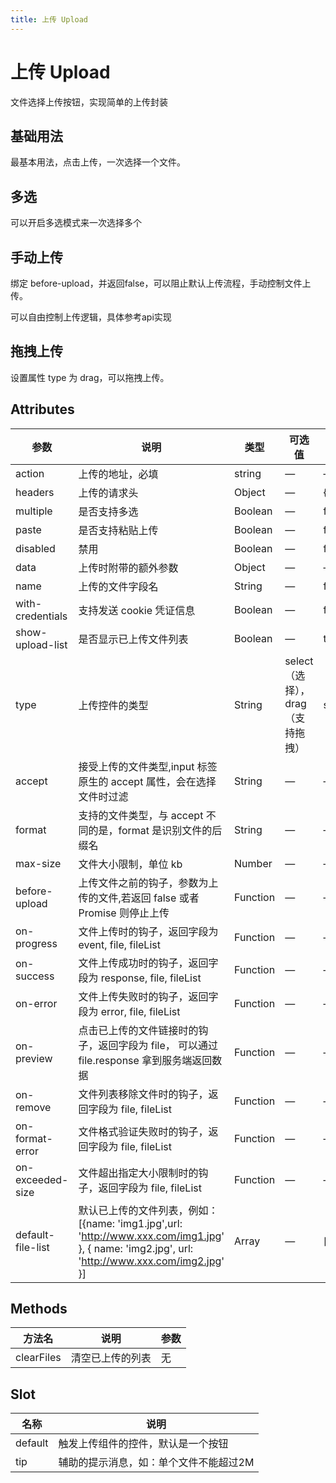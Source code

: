 ```yaml
---
title: 上传 Upload
---
```




# 上传 Upload

文件选择上传按钮，实现简单的上传封装

## 基础用法

最基本用法，点击上传，一次选择一个文件。

<preview path="./demo/Upload/Basic.vue"></preview>

## 多选

可以开启多选模式来一次选择多个

<preview path="./demo/Upload/Multiple.vue"></preview>

## 手动上传

绑定 before-upload，并返回false，可以阻止默认上传流程，手动控制文件上传。

可以自由控制上传逻辑，具体参考api实现

<preview path="./demo/Upload/Handle.vue"></preview>

## 拖拽上传

设置属性 type 为 drag，可以拖拽上传。

<preview path="./demo/Upload/Drag.vue"></preview>

## Attributes

| 参数              | 说明                                                                                                                                           | 类型     | 可选值                           | 默认值 |
| ----------------- | ---------------------------------------------------------------------------------------------------------------------------------------------- | -------- | -------------------------------- | ------ |
| action            | 上传的地址，必填                                                                                                                               | string   | —                                | —      |
| headers           | 上传的请求头                                                                                                                                   | Object   | —                                | {}     |
| multiple          | 是否支持多选                                                                                                                                   | Boolean  | —                                | false  |
| paste             | 是否支持粘贴上传                                                                                                                               | Boolean  | —                                | false  |
| disabled          | 禁用                                                                                                                                           | Boolean  | —                                | false  |
| data              | 上传时附带的额外参数                                                                                                                           | Object   | —                                | —      |
| name              | 上传的文件字段名                                                                                                                               | String   | —                                | file   |
| with-credentials  | 支持发送 cookie 凭证信息                                                                                                                       | Boolean  | —                                | false  |
| show-upload-list  | 是否显示已上传文件列表                                                                                                                         | Boolean  | —                                | true   |
| type              | 上传控件的类型                                                                                                                                 | String   | select（选择），drag（支持拖拽） | select |
| accept            | 接受上传的文件类型,input 标签原生的 accept 属性，会在选择文件时过滤                                                                            | String   | —                                | —      |
| format            | 支持的文件类型，与 accept 不同的是，format 是识别文件的后缀名                                                                                  | String   | —                                | —      |
| max-size          | 文件大小限制，单位 kb                                                                                                                          | Number   | —                                | —      |
| before-upload     | 上传文件之前的钩子，参数为上传的文件,若返回 false 或者 Promise 则停止上传                                                                      | Function | —                                | —      |
| on-progress       | 文件上传时的钩子，返回字段为 event, file, fileList                                                                                             | Function | —                                | —      |
| on-success        | 文件上传成功时的钩子，返回字段为 response, file, fileList                                                                                      | Function | —                                | —      |
| on-error          | 文件上传失败时的钩子，返回字段为 error, file, fileList                                                                                         | Function | —                                | —      |
| on-preview        | 点击已上传的文件链接时的钩子，返回字段为 file， 可以通过 file.response 拿到服务端返回数据                                                      | Function | —                                | —      |
| on-remove         | 文件列表移除文件时的钩子，返回字段为 file, fileList                                                                                            | Function | —                                | —      |
| on-format-error   | 文件格式验证失败时的钩子，返回字段为 file, fileList                                                                                            | Function | —                                | —      |
| on-exceeded-size  | 文件超出指定大小限制时的钩子，返回字段为 file, fileList                                                                                        | Function | —                                | —      |
| default-file-list | 默认已上传的文件列表，例如：[{name: 'img1.jpg',url: 'http://www.xxx.com/img1.jpg' }, { name: 'img2.jpg', url: 'http://www.xxx.com/img2.jpg' }] | Array    | —                                | []     |

## Methods

| 方法名     | 说明             | 参数 |
| ---------- | ---------------- | ---- |
| clearFiles | 清空已上传的列表 | 无   |

## Slot

| 名称    | 说明                                   |
| ------- | -------------------------------------- |
| default | 触发上传组件的控件，默认是一个按钮     |
| tip     | 辅助的提示消息，如：单个文件不能超过2M |
